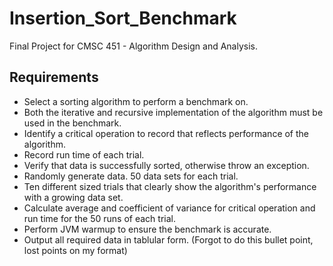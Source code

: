 # Insertion_Sort_Benchmark
Final Project for CMSC 451 - Algorithm Design and Analysis.


## Requirements
 * Select a sorting algorithm to perform a benchmark on.
 * Both the iterative and recursive implementation of the algorithm must be used in the benchmark.
 * Identify a critical operation to record that reflects performance of the algorithm.
 * Record run time of each trial.
 * Verify that data is successfully sorted, otherwise throw an exception.
 * Randomly generate data. 50 data sets for each trial.
 * Ten different sized trials that clearly show the algorithm's performance with a growing data set.
 * Calculate average and coefficient of variance for critical operation and run time for the 50 runs of each trial.
 * Perform JVM warmup to ensure the benchmark is accurate.
 * Output all required data in tablular form.  (Forgot to do this bullet point, lost points on my format)
